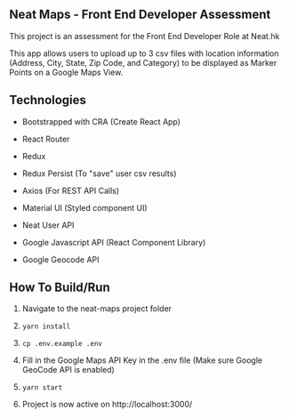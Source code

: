 ## Neat Maps - Front End Developer Assessment

This project is an assessment for the Front End Developer Role at Neat.hk

This app allows users to upload up to 3 csv files with location information (Address, City, State, Zip Code, and Category) to be displayed as Marker Points on a Google Maps View.

## Technologies

- Bootstrapped with CRA (Create React App)
- React Router
- Redux
- Redux Persist (To "save" user csv results)
- Axios (For REST API Calls)
- Material UI (Styled component UI)

- Neat User API
- Google Javascript API (React Component Library)
- Google Geocode API

## How To Build/Run

1. Navigate to the neat-maps project folder

2. ```yarn install```

3. ```cp .env.example .env```

4. Fill in the Google Maps API Key in the .env file (Make sure Google GeoCode API is enabled)

5. ```yarn start```

6. Project is now active on http://localhost:3000/
